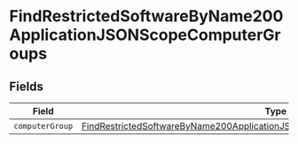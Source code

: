 # FindRestrictedSoftwareByName200ApplicationJSONScopeComputerGroups


## Fields

| Field                                                                                                                                                                                       | Type                                                                                                                                                                                        | Required                                                                                                                                                                                    | Description                                                                                                                                                                                 |
| ------------------------------------------------------------------------------------------------------------------------------------------------------------------------------------------- | ------------------------------------------------------------------------------------------------------------------------------------------------------------------------------------------- | ------------------------------------------------------------------------------------------------------------------------------------------------------------------------------------------- | ------------------------------------------------------------------------------------------------------------------------------------------------------------------------------------------- |
| `computerGroup`                                                                                                                                                                             | [FindRestrictedSoftwareByName200ApplicationJSONScopeComputerGroupsComputerGroup](../../models/operations/findrestrictedsoftwarebyname200applicationjsonscopecomputergroupscomputergroup.md) | :heavy_minus_sign:                                                                                                                                                                          | N/A                                                                                                                                                                                         |